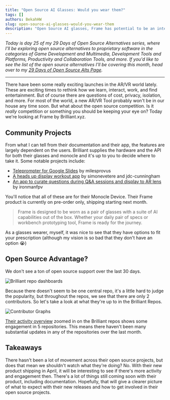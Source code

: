 ```yaml
---
title: "Open Source AI Glasses: Would you wear them?"
tags: []
authors: BekahHW
slug: open-source-ai-glasses-would-you-wear-them
description: "Open Source AI glasses, Frame has potential to be an interesting product in the AR world. But does it hold up?"
---
```


*Today is day 25 of my 29 Days of Open Source Alternatives series, where I'll be exploring open source alternatives to proprietary software in the categories of Game Development and Multimedia, Development Tools and Platforms, Productivity and Collaboration Tools, and more. If you'd like to see the list of the open source alternatives I'll be covering this month, head over to my [29 Days of Open Source Alts Page](https://oss.fyi/oss-alts).* 

<hr/>

There have been some really exciting launches in the AR/VR world lately. These are exciting times to rethink how we learn, interact, work, and find entertainment. But of course there are questions of cost, privacy, isolation, and more. For most of the world, a new AR/VR Tool probably won't be in our house any time soon. But what about the open source competition. Is it *really* competition or something you should be keeping your eye on? Today we're looking at Frame by Brilliant.xyz.

## Community Projects

From what I can tell from their documentation and their app, the features are largely dependent on the users. Brilliant supplies the hardware and the API for both their glasses and monocle and it's up to you to decide where to take it. Some notable projects include: 

- [Teleprompter for Google Slides](https://github.com/milesprovus/Monocle-Teleprompter) by milesprovus
- [A heads up display workout app](https://github.com/simonevetere/monocle) by simonevetere and jdc-cunningham
- [An app to curate questions during Q&A sessions and display to AR lens](https://github.com/ironmanfpv/Question-Visualizer-for-Monocle) by ironmanfpv

You'll notice that all of these are for their Monocle Device. Their Frame product is currently on pre-order only, shipping starting next month.

> Frame is designed to be worn as a pair of glasses with a suite of AI capabilities out of the box. Whether your daily pair of specs or workbench prototyping tool, Frame is ready for the journey.

As a glasses wearer, myself, it was nice to see that they have options to fit your prescription (although my vision is so bad that they don't have an option :sob:)

## Open Source Advantage?

We don't see a ton of open source support over the last 30 days. 

![Brilliant repo dashboards](https://dev-to-uploads.s3.amazonaws.com/uploads/articles/wcvzkyy50x0ig8y78wu6.png)

Because there doesn't seem to be one central repo, it's a little hard to judge the popularity, but throughout the repos, we see that there are only 2 contributors. So let's take a look at what they're up to in the Brilliant Repos.

![Contributor Graphs](https://dev-to-uploads.s3.amazonaws.com/uploads/articles/gf470rsf9bgkbj0lwfkx.png)

[Their activity overview](https://app.opensauced.pizza/lists/bb61b5e0-eee3-4a3a-a648-bd035b5db3e7/activity) zoomed in on the Brilliant repos shows some engagement in 5 repositories. This means there haven't been many substantial updates in any of the repositories over the last month.

## Takeaways

There hasn't been a lot of movement across their open source projects, but does that mean we shouldn't watch what they're doing? No. With their new product shipping in April, it will be interesting to see if there's more activity and engagement then. There's a lot of things still coming soon with their product, including documentation. Hopefully, that will give a clearer picture of what to expect with their new releases and how to get involved in their open source projects.



